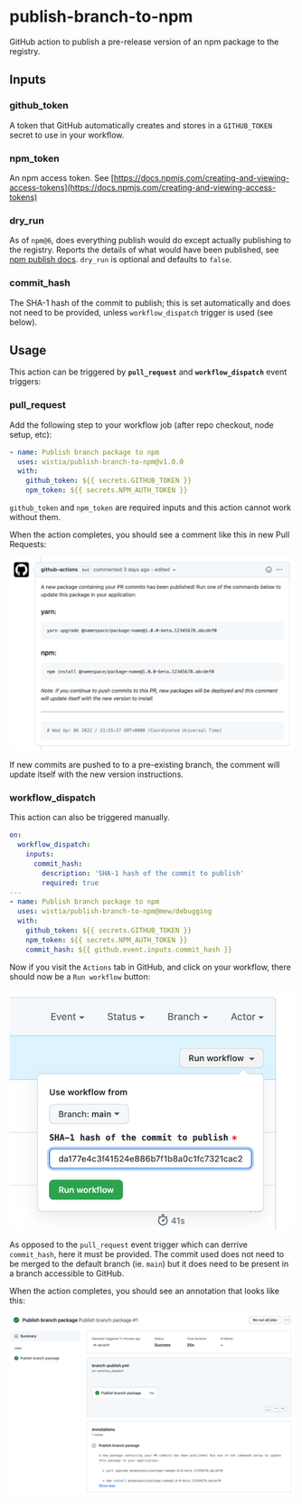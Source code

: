 # publish-branch-to-npm

GitHub action to publish a pre-release version of an npm package to the registry.

## Inputs

### github_token

A token that GitHub automatically creates and stores in a `GITHUB_TOKEN` secret to use in your workflow.

### npm_token

An npm access token. See [https://docs.npmjs.com/creating-and-viewing-access-tokens](https://docs.npmjs.com/creating-and-viewing-access-tokens)

### dry_run

As of `npm@6`, does everything publish would do except actually publishing to the registry. Reports the details of what would have been published, see [npm publish docs](https://docs.npmjs.com/cli/v7/commands/npm-publish). `dry_run` is optional and defaults to `false`.

### commit_hash

The SHA-1 hash of the commit to publish; this is set automatically and does not need to be provided, unless `workflow_dispatch` trigger is used (see below).

## Usage

This action can be triggered by **`pull_request`** and **`workflow_dispatch`** event triggers:

### pull_request

Add the following step to your workflow job (after repo checkout, node setup, etc):

```yml
- name: Publish branch package to npm
  uses: wistia/publish-branch-to-npm@v1.0.0
  with:
    github_token: ${{ secrets.GITHUB_TOKEN }}
    npm_token: ${{ secrets.NPM_AUTH_TOKEN }}
```

`github_token` and `npm_token` are required inputs and this action cannot work without them.

When the action completes, you should see a comment like this in new Pull Requests:

![pull request comment](assets/pull_request_comment.png)

If new commits are pushed to to a pre-existing branch, the comment will update itself with the new version instructions.

### workflow_dispatch

This action can also be triggered manually.

```yml
on:
  workflow_dispatch:
    inputs:
      commit_hash:
        description: 'SHA-1 hash of the commit to publish'
        required: true
---
- name: Publish branch package to npm
  uses: wistia/publish-branch-to-npm@mew/debugging
  with:
    github_token: ${{ secrets.GITHUB_TOKEN }}
    npm_token: ${{ secrets.NPM_AUTH_TOKEN }}
    commit_hash: ${{ github.event.inputs.commit_hash }}
```

Now if you visit the `Actions` tab in GitHub, and click on your workflow, there should now be a `Run workflow` button:

![workflow dispatch trigger](assets/workflow_dispatch_trigger.png)

As opposed to the `pull_request` event trigger which can derrive `commit_hash`, here it must be provided. The commit used does not need to be merged to the default branch (ie. `main`) but it does need to be present in a branch accessible to GitHub.

When the action completes, you should see an annotation that looks like this:

![workflow dispatch annotation](assets/workflow_dispatch_annotation.png)
